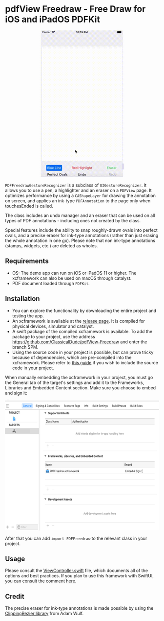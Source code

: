 
# pdfView Freedraw - Free Draw for iOS and iPadOS PDFKit

<p align="center">
  <img width="270" height="480" src="demo/demo.gif">
</p>

<code>PDFFreedrawGestureRecognizer</code> is a subclass of <code>UIGestureRecognizer</code>. It allows you to use a pen, a highlighter and an eraser on a <code>PDFView</code> page. It optimizes performance by using a <code>CAShapeLayer</code> for drawing the annotation on screen, and applies an ink-type <code>PDFAnnotation</code> to the page only when touchesEnded is called.

The class includes an undo manager and an eraser that can be used on all types of PDF annotations - including ones not created by the class.

Special features include the ability to snap roughly-drawn ovals into perfect ovals, and a precise eraser for ink-type annotations (rather than just erasing the whole annotation in one go). Please note that non ink-type annotations (stamps, widgets, etc.) are deleted as wholes.

## Requirements
- OS: The demo app can run on iOS or iPadOS 11 or higher. The xcframework can also be used on macOS through catalyst. 
- PDF document loaded through <code>PDFKit</code>.

## Installation
- You can explore the functionality by downloading the entire project and testing the app.
- An xcframework is available at the [release page](https://github.com/ClassicalDude/pdfView-Freedraw/releases). It is compiled for physical devices, simulator and catalyst.
- A swift package of the compiled xcframework is available. To add the package to your project, use the address https://github.com/ClassicalDude/pdfView-Freedraw and enter the branch SPM.
- Using the source code in your project is possible, but can prove tricky because of dependencies, which are pre-compiled into the xcframework. Please refer to [this guide](Compilation.md) if you wish to include the source code in your project.

When manually embedding the xcframework in your project, you must go the General tab of the target's settings and add it to the Frameworks, Libraries and Embedded Content section. Make sure you choose to embed and sign it:
<p align="center">
  <img width="640" height="427" src="demo/embedding.png">
</p>

After that you can add <code>import PDFFreedraw</code> to the relevant class in your project.

## Usage
Please consult the [ViewController.swift](pdfView%20Freedraw/ViewController.swift) file, which documents all of the options and best practices.
If you plan to use this framework with SwiftUI, you can consult the comment [here.](https://github.com/ClassicalDude/pdfView-Freedraw/issues/5#issuecomment-1152994426)

## Credit
The precise eraser for ink-type annotations is made possible by using the [ClippingBezier library](https://github.com/adamwulf/ClippingBezier) from Adam Wulf.
